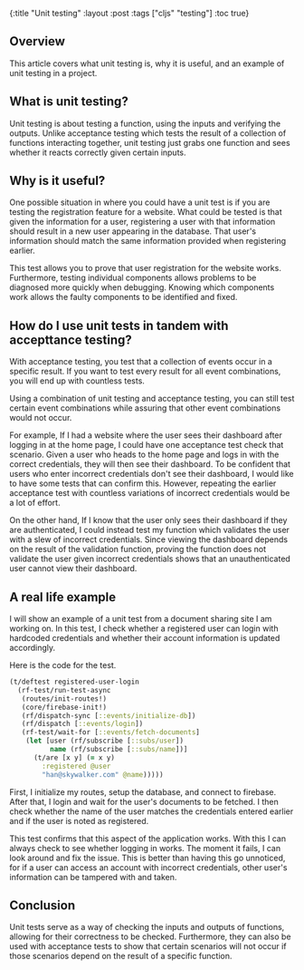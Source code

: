 {:title "Unit testing"
 :layout :post
 :tags  ["cljs" "testing"]
 :toc true}


## Overview

This article covers what unit testing is, why it is useful, and an example of unit testing in a project.

## What is unit testing?

 Unit testing is about testing a function, using the inputs and verifying the outputs. Unlike acceptance testing which tests the result of a collection of functions interacting together, unit testing just grabs one function and sees whether it reacts correctly given certain inputs.
 

## Why is it useful?
 
One possible situation in where you could have a unit test is if you are testing the registration feature for a website. What could be tested is that given the information for a user, registering a user with that information should result in a new user appearing in the database. That user's information should match the same information provided when registering earlier.

This test allows you to prove that user registration for the website works. Furthermore, testing individual components allows problems to be diagnosed more quickly when debugging. Knowing which components work allows the faulty components to be identified and fixed.

## How do I use unit tests in tandem with accepttance testing?

With acceptance testing, you test that a collection of events occur in a specific result. If you want to test every result for all event combinations, you will end up with countless tests.

Using a combination of unit testing and acceptance testing, you can still test certain event combinations while assuring that other event combinations would not occur.

For example, If I had a website where the user sees their dashboard after logging in at the home page, I could have one acceptance test check that scenario. Given a user who heads to the home page and logs in with the correct credentials, they will then see their dashboard. To be confident that users who enter incorrect credentials don't see their dashboard, I would like to have some tests that can confirm this. However, repeating the earlier acceptance test with countless variations of incorrect credentials would be a lot of effort.

On the other hand, If I know that the user only sees their dashboard if they are authenticated, I could instead test my function which validates the user with a slew of incorrect credentials. Since viewing the dashboard depends on the result of the validation function, proving the function does not validate the user given incorrect credentials shows that an unauthenticated user cannot view their dashboard.


## A real life example

I will show an example of a unit test from a document sharing site I am working on. In this test, I check whether a registered user can login with hardcoded credentials and whether their account information is updated accordingly.

Here is the code for the test.

```clojure
(t/deftest registered-user-login
  (rf-test/run-test-async
   (routes/init-routes!)
   (core/firebase-init!)
   (rf/dispatch-sync [::events/initialize-db])
   (rf/dispatch [::events/login])
   (rf-test/wait-for [::events/fetch-documents] 
    (let [user (rf/subscribe [::subs/user])
          name (rf/subscribe [::subs/name])]
      (t/are [x y] (= x y)
        :registered @user
        "han@skywalker.com" @name)))))
```

First, I initialize my routes, setup the database, and connect to firebase. After that, I login and wait for the user's documents to be fetched. I then check whether the name of the user matches the credentials entered earlier and if the user is noted as registered.

This test confirms that this aspect of the application works. With this I can always check to see whether logging in works. The moment it fails, I can look around and fix the issue. This is better than having this go unnoticed, for if a user can access an account with incorrect credentials, other user's information can be tampered with and taken.


## Conclusion

Unit tests serve as a way of checking the inputs and outputs of functions, allowing for their correctness to be checked. Furthermore, they can also be used with acceptance tests to show that certain scenarios will not occur if those scenarios depend on the result of a specific function. 





